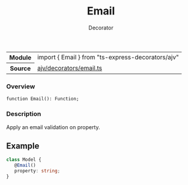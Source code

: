 <header class="symbol-info-header">    <h1 id="email">Email</h1>    <label class="symbol-info-type-label decorator">Decorator</label>      </header>
<section class="symbol-info">      <table class="is-full-width">        <tbody>        <tr>          <th>Module</th>          <td>            <div class="lang-typescript">                <span class="token keyword">import</span> { Email }                 <span class="token keyword">from</span>                 <span class="token string">"ts-express-decorators/ajv"</span>                            </div>          </td>        </tr>        <tr>          <th>Source</th>          <td>            <a href="https://romakita.github.io/ts-express-decorators/#//blob/v2.18.1/src/ajv/decorators/email.ts#L0-L0">                ajv/decorators/email.ts            </a>        </td>        </tr>                </tbody>      </table>    </section>

### Overview

<pre><code class="typescript-lang">function <span class="token function">Email</span><span class="token punctuation">(</span><span class="token punctuation">)</span><span class="token punctuation">:</span> Function<span class="token punctuation">;</span></code></pre>

### Description

Apply an email validation on property.

## Example

```typescript
class Model {
   @Email()
   property: string;
}
```
